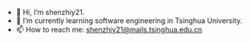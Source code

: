 - 👋 Hi, I’m shenzhiy21.
- 🌱 I’m currently learning software engineering in Tsinghua University.
- 📫 How to reach me: shenzhiy21@mails.tsinghua.edu.cn

<!---
shenzhiy21/shenzhiy21 is a ✨ special ✨ repository because its `README.md` (this file) appears on your GitHub profile.
You can click the Preview link to take a look at your changes.
--->
